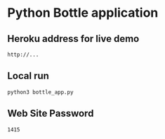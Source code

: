 # Python Bottle application


## Heroku address for live demo

`
http://...
`

## Local run 

`
python3 bottle_app.py
`

## Web Site Password

`
1415
`